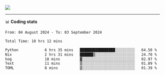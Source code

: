 <picture>
  <source
  srcset="https://github-readme-stats.vercel.app/api?username=sant0s12&show_icons=true&theme=dark"
  media="(prefers-color-scheme: dark)"
  />
  <source
  srcset="https://github-readme-stats.vercel.app/api?username=sant0s12&show_icons=true"
  media="(prefers-color-scheme: light)"
  />
  <img src="https://github-readme-stats.vercel.app/api?username=sant0s12&show_icons=true" />
</picture>

---

📊 **Coding stats**

<!--START_SECTION:waka-->

```txt
From: 04 August 2024 - To: 03 September 2024

Total Time: 10 hrs 12 mins

Python            6 hrs 35 mins   ████████████████░░░░░░░░░   64.50 %
Nix               2 hrs 31 mins   ██████▒░░░░░░░░░░░░░░░░░░   24.70 %
hog               18 mins         ▓░░░░░░░░░░░░░░░░░░░░░░░░   02.97 %
Text              11 mins         ▒░░░░░░░░░░░░░░░░░░░░░░░░   01.89 %
TOML              8 mins          ▒░░░░░░░░░░░░░░░░░░░░░░░░   01.39 %
```

<!--END_SECTION:waka-->
